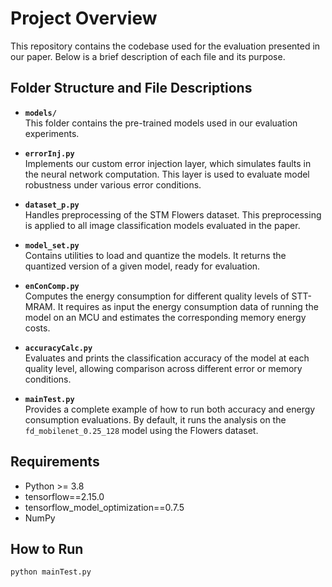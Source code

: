 # Project Overview

This repository contains the codebase used for the evaluation presented in our paper. Below is a brief description of each file and its purpose.

## Folder Structure and File Descriptions

- **`models/`**  
  This folder contains the pre-trained models used in our evaluation experiments.

- **`errorInj.py`**  
  Implements our custom error injection layer, which simulates faults in the neural network computation. This layer is used to evaluate model robustness under various error conditions.

- **`dataset_p.py`**  
  Handles preprocessing of the STM Flowers dataset. This preprocessing is applied to all image classification models evaluated in the paper.

- **`model_set.py`**  
  Contains utilities to load and quantize the models. It returns the quantized version of a given model, ready for evaluation.

- **`enConComp.py`**  
  Computes the energy consumption for different quality levels of STT-MRAM. It requires as input the energy consumption data of running the model on an MCU and estimates the corresponding memory energy costs.

- **`accuracyCalc.py`**  
  Evaluates and prints the classification accuracy of the model at each quality level, allowing comparison across different error or memory conditions.

- **`mainTest.py`**  
  Provides a complete example of how to run both accuracy and energy consumption evaluations. By default, it runs the analysis on the `fd_mobilenet_0.25_128` model using the Flowers dataset.


## Requirements

- Python >= 3.8
- tensorflow==2.15.0
- tensorflow_model_optimization==0.7.5
- NumPy

## How to Run

```bash
python mainTest.py
